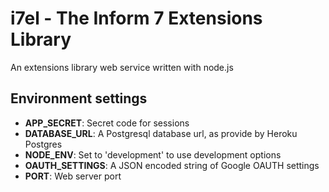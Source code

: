 i7el - The Inform 7 Extensions Library
======================================

An extensions library web service written with node.js

Environment settings
--------------------

 - **APP_SECRET**: Secret code for sessions
 - **DATABASE_URL**: A Postgresql database url, as provide by Heroku Postgres
 - **NODE_ENV**: Set to 'development' to use development options
 - **OAUTH_SETTINGS**: A JSON encoded string of Google OAUTH settings
 - **PORT**: Web server port
